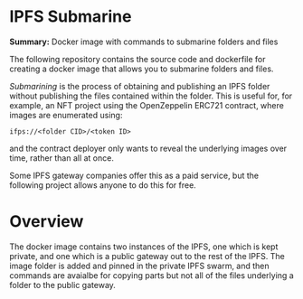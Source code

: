 # IPFS Submarine
**Summary:** Docker image with commands to submarine folders and files

The following repository contains the source code and dockerfile for creating a docker image that allows you to submarine folders and files.

_Submarining_ is the process of obtaining and publishing an IPFS folder without publishing the files contained within the folder. This is useful for, for example, an NFT project using the OpenZeppelin ERC721 contract, where images are enumerated using:

`ifps://<folder CID>/<token ID>`

and the contract deployer only wants to reveal the underlying images over time, rather than all at once.

Some IPFS gateway companies offer this as a paid service, but the following project allows anyone to do this for free.

# Overview
The docker image contains two instances of the IPFS, one which is kept private, and one which is a public gateway out to the rest of the IPFS. The image folder is added and pinned in the private IPFS swarm, and then commands are avaialbe for copying parts but not all of the files underlying a folder to the public gateway.

